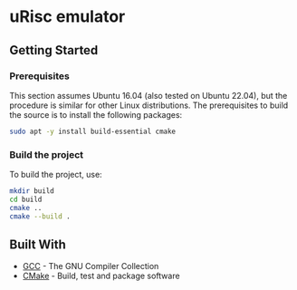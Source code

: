 # uRisc emulator

## Getting Started

### Prerequisites

This section assumes Ubuntu 16.04 (also tested on Ubuntu 22.04), but the procedure is similar for other Linux distributions. The prerequisites to build the source is to install the following packages:

```sh
sudo apt -y install build-essential cmake
```

### Build the project

To build the project, use:

```sh
mkdir build
cd build
cmake ..
cmake --build .
```

## Built With

- [GCC](https://gcc.gnu.org/) - The GNU Compiler Collection
- [CMake](https://cmake.org/) - Build, test and package software
